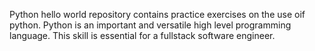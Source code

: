 Python hello world repository contains practice exercises on the use oif python. Python is an important and versatile high level programming language. This skill is essential for a fullstack software engineer.
